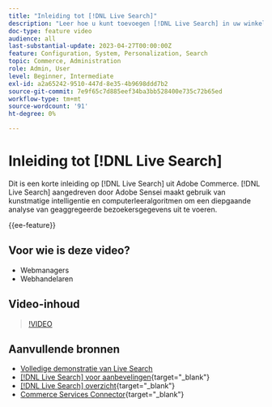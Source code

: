 ```yaml
---
title: "Inleiding tot [!DNL Live Search]"
description: "Leer hoe u kunt toevoegen [!DNL Live Search] in uw winkel en produceer zeer boeiende, relevante en gepersonaliseerde boodschappenervaringen."
doc-type: feature video
audience: all
last-substantial-update: 2023-04-27T00:00:00Z
feature: Configuration, System, Personalization, Search
topic: Commerce, Administration
role: Admin, User
level: Beginner, Intermediate
exl-id: a2a65242-9510-447d-8e35-4b9698ddd7b2
source-git-commit: 7e9f65c7d885eef34ba3bb528400e735c72b65ed
workflow-type: tm+mt
source-wordcount: '91'
ht-degree: 0%

---
```


# Inleiding tot [!DNL Live Search]

Dit is een korte inleiding op [!DNL Live Search] uit Adobe Commerce. [!DNL Live Search] aangedreven door Adobe Sensei maakt gebruik van kunstmatige intelligentie en computerleeralgoritmen om een diepgaande analyse van geaggregeerde bezoekersgegevens uit te voeren.

{{ee-feature}}

## Voor wie is deze video?

- Webmanagers
- Webhandelaren

## Video-inhoud

>[!VIDEO](https://video.tv.adobe.com/v/3418797?learn=on)


## Aanvullende bronnen

- [Volledige demonstratie van Live Search](./live-search-full-demonstration.md)
- [[!DNL Live Search] voor aanbevelingen](https://experienceleague.adobe.com/docs/commerce-learn/tutorials/marketing/live-search-recommendations.html){target="_blank"}
- [[!DNL Live Search] overzicht](https://experienceleague.adobe.com/docs/commerce-merchant-services/live-search/overview.html){target="_blank"}
- [Commerce Services Connector](https://experienceleague.adobe.com/docs/commerce-merchant-services/user-guides/integration-services/saas.html){target="_blank"}
